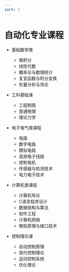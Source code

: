 ```yaml
---
sort: 2
---
```

# 自动化专业课程

- 基础数学类
  - 微积分
  - 线性代数
  - 概率论与数理统计
  - 复变函数与积分变换
  - 矢量分析与场论

- 工科基础课
  - 工程制图
  - 普通物理
  - 理论力学

- 电子电气类课程
  - 电路
  - 数字电路
  - 模拟电路
  - 高频电子线路
  - 控制电机
  - 传感器与检测技术
  - 电力电子技术

- 计算机类课程
  - 计算机导论
  - C语言程序设计
  - 数据结构与算法
  - 软件工程
  - 计算机网络
  - 微机原理与接口技术

- 控制理论课
  - 自动控制原理
  - 现代控制理论
  - 运动控制系统
  - 优化理论

